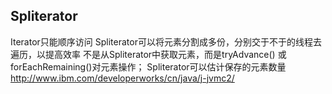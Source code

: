## Spliterator
Iterator只能顺序访问
Spliterator可以将元素分割成多份，分别交于不于的线程去遍历，以提高效率
不是从Spliterator中获取元素，而是tryAdvance() 或 forEachRemaining()对元素操作；
Spliterator可以估计保存的元素数量
http://www.ibm.com/developerworks/cn/java/j-jvmc2/